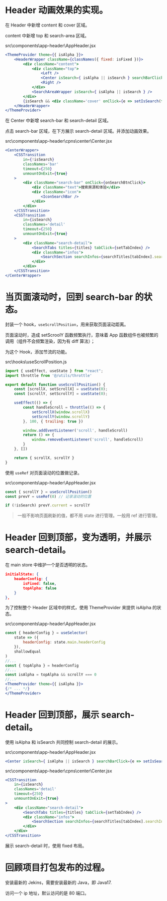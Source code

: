 # Header 动画效果的实现。

在 Header 中新增 content 和 cover 区域。

content 中新增 top 和 search-area 区域。

src\components\app-header\AppHeader.jsx

```jsx
<ThemeProvider theme={{ isAlpha }}>
	<HeaderWrapper className={classNames({ fixed: isFixed })}>
		<div className="content">
			<div className="top">
				<Left />
				<Center isSearch={ isAlpha || isSearch } searchBarClick={e => setIsSearch(true)} />
				<Right />
			</div>
			<SearchAreaWrapper isSearch={ isAlpha || isSearch } />
		</div>
		{isSearch && <div className='cover' onClick={e => setIsSearch(false)}></div>}
	</HeaderWrapper>
</ThemeProvider>
```

在 Center 中新增 search-bar 和 search-detail 区域。

点击 search-bar 区域，在下方展示 search-detail 区域。并添加动画效果。

src\components\app-header\cpns\center\Center.jsx

```jsx
<CenterWrapper>
	<CSSTransition
		in={!isSearch}
		classNames='bar'
		timeout={250}
		unmountOnExit={true}
	>
		<div className="search-bar" onClick={onSearchBtnClick}>
			<div className="text">搜索房源和体验</div>
			<div className="icon">
				<IconSearchBar />
			</div>
		</div>
	</CSSTransition>
	<CSSTransition
		in={isSearch}
		classNames='detail'
		timeout={250}
		unmountOnExit={true}
	>
		<div className="search-detail">
			<SearchTabs titles={titles} tabClick={setTabIndex} />
			<div className="infos">
				<SearchSection searchInfos={searchTitles[tabIndex].searchInfos} />
			</div>
		</div>
	</CSSTransition>
</CenterWrapper>
```


# 当页面滚动时，回到 search-bar 的状态。

封装一个 hook，`useScrollPosition`，用来获取页面滚动距离。

页面滚动时，造成 setScroolY 函数频繁执行，意味着 App 函数组件也被频繁的调用（组件不会频繁渲染，因为有 diff 算法）；

为这个 Hook，添加节流的功能。

src\hooks\useScrollPosition.js

```js
import { useEffect, useState } from "react";
import throttle from '@/utils/throttle'

export default function useScrollPosition() {
	const [scrollX, setScrollX] = useState(0);
	const [scrollY, setScrollY] = useState(0);

	useEffect(() => {
		const handleScroll = throttle(() => {
			setScrollX(window.scrollX)
			setScrollY(window.scrollY)
		}, 100, { trailing: true })

		window.addEventListener('scroll', handleScroll)
		return () => {
			window.removeEventListener('scroll', handleScroll)
		}
	}, [])

	return { scrollX, scrollY }
}
```

使用 `useRef` 对页面滚动的位置做记录。

src\components\app-header\AppHeader.jsx

```js
const { scrollY } = useScrollPosition()
const prevY = useRef(0) // 记录滚动的位置

if (!isSearch) prevY.current = scrollY
```

> 一般不影响页面刷新的值，都不用 state 进行管理。一般用 ref 进行管理。

# Header 回到顶部，变为透明，并展示 search-detail。

在 main store 中维护一个是否透明的状态。

```json
initialState: {
	headerConfig: {
		isFixed: false,
		topAlpha: false
	}
},
```

为了控制整个 Header 区域中的样式，使用 ThemeProvider 来提供 isAlpha 的状态。

src\components\app-header\AppHeader.jsx

```jsx
const { headerConfig } = useSelector(
	state => ({
		headerConfig: state.main.headerConfig
	}),
	shallowEqual
)
//...
const { topAlpha } = headerConfig
//...
const isAlpha = topAlpha && scrollY === 0
//...
<ThemeProvider theme={{ isAlpha }}>
{/* ... */}
</ThemeProvider>
```

# Header 回到顶部，展示 search-detail。	

使用 isAlpha 和 isSearch 共同控制 search-detail 的展示。

src\components\app-header\AppHeader.jsx

```jsx
<Center isSearch={ isAlpha || isSearch } searchBarClick={e => setIsSearch(true)} />
```

src\components\app-header\cpns\center\Center.jsx

```jsx
<CSSTransition
	in={isSearch}
	classNames='detail'
	timeout={250}
	unmountOnExit={true}
>
	<div className="search-detail">
		<SearchTabs titles={titles} tabClick={setTabIndex} />
		<div className="infos">
			<SearchSection searchInfos={searchTitles[tabIndex].searchInfos} />
		</div>
	</div>
</CSSTransition>
```

展示 search-detail 时，使用 fixed 布局。

# 回顾项目打包发布的过程。

安装最新的 Jekins，需要安装最新的 Java，即 Java17.

访问一个 ip 地址，默认访问的是 80 端口。

